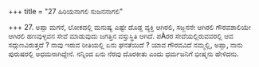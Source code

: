 +++
title = "27 ಹಿರಿಯನಾಗಲಿ ಸುಜನನಾಗಲಿ"

+++
27. ಅಪ್ಪಾ ಮಗನೆ, ಲೋಕದಲ್ಲಿ ಮನುಷ್ಯ ಎಷ್ಟೇ ದೊಡ್ಡ ವ್ಯಕ್ತಿ ಆಗಿರಲಿ, ಸಜ್ಜನನೇ ಆಗಿರಲಿ ಗೌರವಶಾಲಿಯೇ ಆಗಿರಲಿ ಹಣವುಳ್ಳವನ ಸೇವೆ ಮಾಡುವುದು ಜಗತ್ತಿನ ವಸ್ತುಸ್ಥಿತಿ ಆಗಿದೆ. ಪÀರರ ಸೇವೆಯಲ್ಲಿರುವವರಲ್ಲಿ ಆವ ಸದ್ಗುಣವಿರುತ್ತದೆ ? ನಾವು ಇರುವ ರೀತಿಯಲ್ಲಿ ಏನು ಘನತೆಯಿದೆ ? ಯಾವ ಗೌರವವಿದೆ ನಮ್ಮಲ್ಲಿ, ಅಪ್ಪಾ, ನಾನು ಪುರುಷರಲ್ಲಿ ಅಧಮನಾಗಿದ್ದೇನೆ. ನನ್ನಿಂದ ಏನು ನೆರವು ದೊರಕೀತು ಎಂದು ಧರ್ಮಜನಿಗೆ ಭೀಷ್ಮನು ಹೇಳಿದನು.